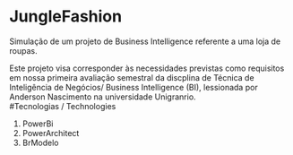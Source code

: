 # JungleFashion
Simulação de um projeto de Business Intelligence referente a uma loja de roupas.<br>

Este projeto visa corresponder às necessidades previstas como requisitos em nossa primeira avaliação semestral da discplina de Técnica de Inteligência de Negócios/ Business Intelligence (BI), lessionada por Anderson Nascimento na universidade Unigranrio.<br>
#Tecnologias / Technologies
<ol>
  <li>PowerBi</li>
  <li>PowerArchitect</li>
  <li>BrModelo</li>
  </ol>

